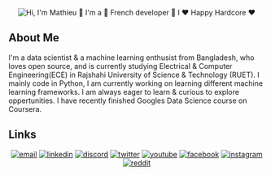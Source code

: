 <p align="center">
  <img src="https://github.com/FahimMunawar/FahimMunawar/blob/main/Animation.gif" alt="Hi, I'm Mathieu 👋 I'm a 🚀 French developer 🚀 I ❤️ Happy Hardcore ❤️">
</p>

<!--
How to make this gif ?

I made my with https://codesandbox.io/s/github-profile-2ijk7
Then i recorded my screen to gif on Mac with Quicktime  and save result to [assets/github.mov](assets/github.mov)
This [gist](https://gist.github.com/tskaggs/6394639) help me to create a dedicated command that convert MOV to GIF.
Type this command `make generate-gif` to generate [assets/github.gif](assets/github.gif)
-->

## About Me

I'm a data scientist & a machine learning enthusist from Bangladesh, who loves open source, and is currently studying Electrical & Computer Engineering(ECE) in Rajshahi University of Science & Technology (RUET). I mainly code in Python, I am currently working on learning different machine learning frameworks. I am always eager to learn & curious to explore oppertunities. I have recently finished Googles Data Science course on Coursera. 
<!-- BLOG-POST-LIST:END -->

## Links

<p align="center">
  <a href="munawark7@gmail.com"><img src="https://img.icons8.com/color/96/000000/gmail.png" alt="email"/></a>
  <a href="https://www.linkedin.com/in/munawark7/"><img src="https://img.icons8.com/color/96/000000/linkedin.png" alt="linkedin"/></a>
  <a href="http://discord.com/users/747440309180563456"><img src="https://img.icons8.com/color/96/000000/discord-logo.png" alt="discord"/></a>
  <a href="https://twitter.com/matyo91"><img src="https://img.icons8.com/color/96/000000/twitter-squared.png" alt="twitter"/></a>
  <a href="https://www.youtube.com/user/matyo91"><img src="https://img.icons8.com/color/96/000000/youtube.png" alt="youtube"/></a>
  <a href="https://www.facebook.com/profile.php?id=100087086298582"><img src="https://img.icons8.com/color/96/000000/facebook.png" alt="facebook"/></a>
  <a href=https://www.instagram.com/bee_fahim/"><img src="https://img.icons8.com/color/96/000000/instagram-new.png" alt="instagram"/></a>
  <a href="https://www.reddit.com/user/Fahim-Muna"><img src="https://img.icons8.com/color/96/000000/reddit.png" alt="reddit"/></a>
</p>

